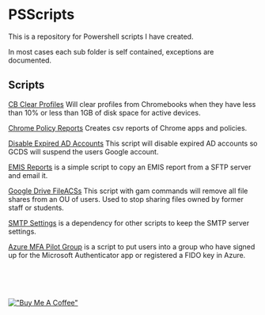 # PSScripts

This is a repository for Powershell scripts I have created.  

In most cases each sub folder is self contained, exceptions are documented.  

## Scripts

[CB Clear Profiles](/CBClearProfiles/) Will clear profiles from Chromebooks when they have less than 10% or less than 1GB of disk space for active devices.

[Chrome Policy Reports](/ChromePolicyReports/) Creates csv reports of Chrome apps and policies.

[Disable Expired AD Accounts](/DisableExpired/) This script will disable expired AD accounts so GCDS will suspend the users Google account.

[EMIS Reports](/EMIS%20Report/) is a simple script to copy an EMIS report from a SFTP server and email it.  

[Google Drive FileACSs](/GoogleDriveFileACL/) This script with gam commands will remove all file shares from an OU of users.  Used to stop sharing files owned by former staff or students.  

[SMTP Settings](/SMTPSettings/) is a dependency for other scripts to keep the SMTP server settings.  

[Azure MFA Pilot Group](/Azure/) is a script to put users into a group who have signed up for the Microsoft Authenticator app or registered a FIDO key in Azure.  

<br><br><br>

[!["Buy Me A Coffee"](https://www.buymeacoffee.com/assets/img/custom_images/yellow_img.png)](https://www.buymeacoffee.com/dlehman83)
